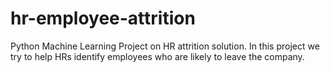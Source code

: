 # hr-employee-attrition
Python Machine Learning Project on HR attrition solution. In this project we try to help HRs identify employees who are likely to leave the company.
